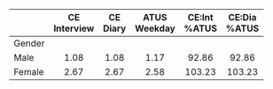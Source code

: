 
|                      | CE<br>Interview |  CE<br>Diary | ATUS<br>Weekday | CE:Int<br>%ATUS | CE:Dia<br>%ATUS |
| -------------------- | :----------: | :----------: | :----------: | :----------: | :----------: |
| Gender               |              |              |              |              |              |
| Male                 |         1.08 |         1.08 |         1.17 |        92.86 |        92.86 |
| Female               |         2.67 |         2.67 |         2.58 |       103.23 |       103.23 |

